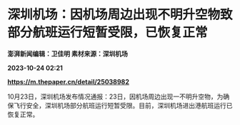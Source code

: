 # 深圳机场：因机场周边出现不明升空物致部分航班运行短暂受限，已恢复正常
**澎湃新闻编辑：卫佳明 素材来源：深圳机场**

**2023-10-24 02:21**

**https://m.thepaper.cn/detail/25038982**

10月23日，深圳机场发布情况通报：23日，因机场周边出现一不明升空物，为确保飞行安全，深圳机场部分航班运行短暂受限。目前，深圳机场进出港航班运行已恢复正常。